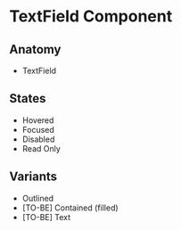 # TextField Component

## Anatomy

-   TextField

## States

-   Hovered
-   Focused
-   Disabled
-   Read Only

## Variants

-   Outlined
-   [TO-BE] Contained (filled)
-   [TO-BE] Text
